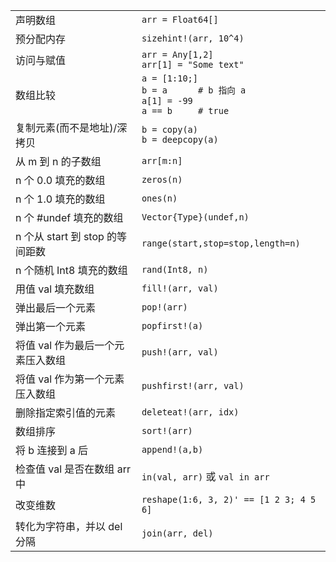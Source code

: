 |                                 |                                             |
| ------------------------------- | ------------------------------------------- |
| 声明数组                         | `arr = Float64[]`                           |
| 预分配内存                       | `sizehint!(arr, 10^4)`                      |
| 访问与赋值                       | `arr = Any[1,2]`<br>`arr[1] = "Some text"`  |
| 数组比较                         | `a = [1:10;]`<br>`b = a      # b 指向 a`<br>`a[1] = -99`<br>`a == b     # true` |
| 复制元素(而不是地址)/深拷贝       | `b = copy(a)`<br>`b = deepcopy(a)`          |
| 从 m 到 n 的子数组               | `arr[m:n]`                                  |
| n 个 0.0 填充的数组              | `zeros(n)`                                  |
| n 个 1.0 填充的数组              | `ones(n)`                                   |
| n 个 #undef 填充的数组           | `Vector{Type}(undef,n)`                     |
| n 个从 start 到 stop 的等间距数  | `range(start,stop=stop,length=n)`           |
| n 个随机 Int8 填充的数组         | `rand(Int8, n)`                             |
| 用值 val 填充数组                | `fill!(arr, val)`                           |
| 弹出最后一个元素                 | `pop!(arr)`                                 |
| 弹出第一个元素                   | `popfirst!(a)`                              |
| 将值 val 作为最后一个元素压入数组 | `push!(arr, val)`                           |
| 将值 val 作为第一个元素压入数组   | `pushfirst!(arr, val)`                      |
| 删除指定索引值的元素             | `deleteat!(arr, idx)`                       |
| 数组排序                        | `sort!(arr)`                                |
| 将 b 连接到 a 后                | `append!(a,b)`                              |
| 检查值 val 是否在数组 arr 中     | `in(val, arr)` 或 `val in arr`              |
| 改变维数                        | `reshape(1:6, 3, 2)' == [1 2 3; 4 5 6]`     |
| 转化为字符串，并以 del 分隔      | `join(arr, del)`                            |

